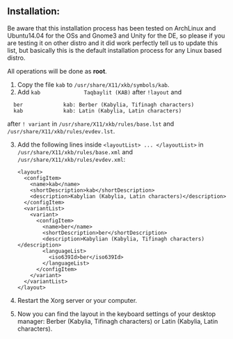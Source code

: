 Installation:
-------------
Be aware that this installation process has been tested on ArchLinux and Ubuntu14.04 for the OSs and Gnome3 and Unity for the DE, so please if you are testing it on other distro and it did work perfectly tell us to update this list, but basically this is the default installation process for any Linux based distro.

All operations will be done as **root**.

1.  Copy the file `kab` to `/usr/share/X11/xkb/symbols/kab`.
2.  Add `kab              Taqbaylit (KAB)` after `!layout` and 
```
  ber             kab: Berber (Kabylia, Tifinagh characters)
  kab             kab: Latin (Kabylia, Latin characters)
```
after `! variant` in `/usr/share/X11/xkb/rules/base.lst` and `/usr/share/X11/xkb/rules/evdev.lst`.

3.  Add the following lines inside `<layoutList> ... </layoutList>` in `/usr/share/X11/xkb/rules/base.xml` and `/usr/share/X11/xkb/rules/evdev.xml`:

    ```
    <layout>
      <configItem>
        <name>kab</name>
        <shortDescription>kab</shortDescription>
        <description>Kabylian (Kabylia, Latin characters)</description>
      </configItem>
      <variantList>
        <variant>
          <configItem>
            <name>ber</name>
            <shortDescription>ber</shortDescription>
            <description>Kabylian (Kabylia, Tifinagh characters)</description>
            <languageList>
              <iso639Id>ber</iso639Id>
            </languageList>
          </configItem>
        </variant>
      </variantList>
    </layout>
    ```
4.  Restart the Xorg server or your computer.
5.  Now you can find the layout in the keyboard settings of your desktop manager: 
Berber (Kabylia, Tifinagh characters) or Latin (Kabylia, Latin characters).
